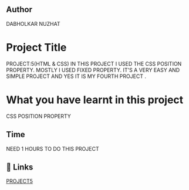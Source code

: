  ## Author 
 DABHOLKAR NUZHAT 
 
# Project Title
PROJECT:5(HTML & CSS)
IN THIS PROJECT I USED THE CSS POSITION PROPERTY.
MOSTLY I USED FIXED PROPERTY. IT'S A VERY EASY AND SIMPLE PROJECT AND YES IT IS MY FOURTH PROJECT .



 # What you have learnt in this project
CSS POSITION PROPERTY 

## Time
 NEED 1 HOURS TO DO THIS PROJECT

## 🔗 Links
[PROJECT5](https://project5a.netlify.app/)


